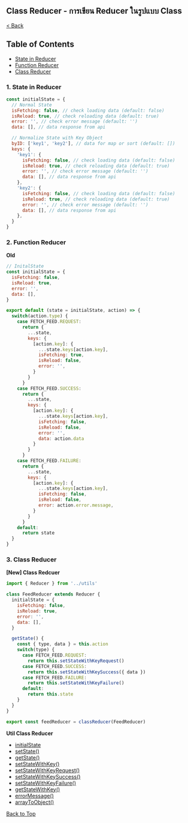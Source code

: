 ## Class Reducer - การเขียน Reducer ในรูปแบบ Class

[< Back](../README.md)

## Table of Contents
* [State in Reducer](#1-state-in-reducer)
* [Function Reducer](#2-function-reducer)
* [Class Reducer](#3-class-reducer)

### 1. State in Reducer

```js
const initialState = {
  // Normal State
  isFetching: false, // check loading data (default: false)
  isReload: true, // check reloading data (default: true)
  error: '', // check error message (default: '')
  data: [], // data response from api 

  // Normalize State with Key Object
  byID: ['key1', 'key2'], // data for map or sort (default: [])
  keys: {
    'key1': {
      isFetching: false, // check loading data (default: false)
      isReload: true, // check reloading data (default: true)
      error: '', // check error message (default: '')
      data: [], // data response from api 
    },
    'key2': {
      isFetching: false, // check loading data (default: false)
      isReload: true, // check reloading data (default: true)
      error: '', // check error message (default: '')
      data: [], // data response from api 
    },
  }
}
```

### 2. Function Reducer

**Old**
```js
// InitalState
const initialState = {
  isFetching: false,
  isReload: true,
  error: '',
  data: [],
}

export default (state = initialState, action) => {
  switch(action.type) {
    case FETCH_FEED.REQUEST:
      return {
        ...state,
        keys: {
          [action.key]: {
            ...state.keys[action.key],
            isFetching: true,
            isReload: false,
            error: '',
          }
        }
      }
    case FETCH_FEED.SUCCESS:
      return {
        ...state,
        keys: {
          [action.key]: {
            ...state.keys[action.key],
            isFetching: false,
            isReload: false,
            error: '',
            data: action.data
          }
        }
      }
    case FETCH_FEED.FAILURE:
      return {
        ...state,
        keys: {
          [action.key]: {
            ...state.keys[action.key],
            isFetching: false,
            isReload: false,
            error: action.error.message,
          }
        }
      }
    default:
      return state
  }
}
```

### 3. Class Reducer

**[New] Class Redcuer**
```js
import { Reducer } from '../utils'

class FeedReducer extends Reducer {
  initialState = {
    isFetching: false,
    isReload: true,
    error: '',
    data: [],
  }

  getState() {
    const { type, data } = this.action
    switch(type) {
      case FETCH_FEED.REQUEST:
        return this.setStateWithKeyRequest()
      case FETCH_FEED.SUCCESS:
        return this.setStateWithKeySuccess({ data })
      case FETCH_FEED.FAILURE:
        return this.setStateWithKeyFailure()
      default:
        return this.state
    }
  }
}

export const feedReducer = classReducer(FeedReducer)
```

**Util Class Reducer**

* [initialState](#)
* [setState()](#)
* [getState()](#)
* [setStateWithKey()](#)
* [setStateWithKeyRequest()](#)
* [setStateWithKeySuccess()](#)
* [setStateWithKeyFailure()](#)
* [getStateWithKey()](#)
* [errorMessage()](#)
* [arrayToObject()](#)

[Back to Top](#table-of-contents)